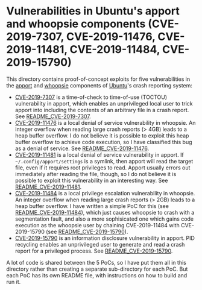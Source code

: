 # Vulnerabilities in Ubuntu's apport and whoopsie components (CVE-2019-7307, CVE-2019-11476, CVE-2019-11481, CVE-2019-11484, CVE-2019-15790)

This directory contains proof-of-concept exploits for five vulnerabilities in the [apport](https://launchpad.net/ubuntu/+source/apport) and [whoopsie](https://launchpad.net/ubuntu/+source/whoopsie) components of [Ubuntu](https://ubuntu.com/)'s crash reporting system:

* [CVE-2019-7307](https://cve.mitre.org/cgi-bin/cvename.cgi?name=CVE-2019-7307) is a time-of-check to time-of-use (TOCTOU) vulnerability in apport, which enables an unprivileged local user to trick apport into including the contents of an arbitrary file in a crash report. See [README_CVE-2019-7307](/Ubuntu/Apport_TOCTOU_get_ignore_dom_CVE-2019-7307/README_CVE-2019-7307.md).
* [CVE-2019-11476](https://cve.mitre.org/cgi-bin/cvename.cgi?name=CVE-2019-11476) is a local denial of service vulnerability in whoopsie. An integer overflow when reading large crash reports (> 4GB) leads to a heap buffer overflow. I do not believe it is possible to exploit this heap buffer overflow to achieve code execution, so I have classified this bug as a denial of service. See [README_CVE-2019-11476](/Ubuntu/Apport_TOCTOU_get_ignore_dom_CVE-2019-7307/README_CVE-2019-11476.md).
* [CVE-2019-11481](https://cve.mitre.org/cgi-bin/cvename.cgi?name=CVE-2019-11481) is a local denial of service vulnerability in apport. If `~/.config/apport/settings` is a symlink, then apport will read the target file, even if it requires root privileges to read. Apport usually errors out immediately after reading the file, though, so I do not believe it is possible to exploit this vulnerability in an interesting way. See [README_CVE-2019-11481](/Ubuntu/Apport_TOCTOU_get_ignore_dom_CVE-2019-7307/README_CVE-2019-11481.md).
* [CVE-2019-11484](https://cve.mitre.org/cgi-bin/cvename.cgi?name=CVE-2019-11484) is a local privilege escalation vulnerability in whoopsie. An integer overflow when reading large crash reports (> 2GB) leads to a heap buffer overflow. I have written a simple PoC for this (see [README_CVE-2019-11484](/Ubuntu/Apport_TOCTOU_get_ignore_dom_CVE-2019-7307/README_CVE-2019-11484.md)), which just causes whoopsie to crash with a segmentation fault, and also a more sophisicated one which gains code execution as the whoopsie user by chaining CVE-2019-11484 with CVE-2019-15790 (see [README_CVE-2019-15790](/Ubuntu/Apport_TOCTOU_get_ignore_dom_CVE-2019-7307/README_CVE-2019-15790.md)).
* [CVE-2019-15790](https://cve.mitre.org/cgi-bin/cvename.cgi?name=CVE-2019-15790) is an information disclosure vulnerability in apport. PID recycling enables an unprivileged user to generate and read a crash report for a privileged process. See [README_CVE-2019-15790](/Ubuntu/Apport_TOCTOU_get_ignore_dom_CVE-2019-7307/README_CVE-2019-15790.md).

A lot of code is shared between the 5 PoCs, so I have put them all in this directory rather than creating a separate sub-directory for each PoC. But each PoC has its own README file, with instructions on how to build and run it.
